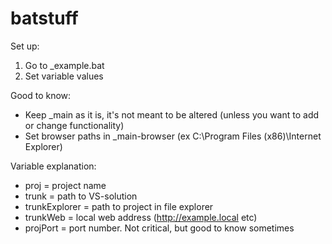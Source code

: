 # batstuff

Set up:
1. Go to _example.bat
2. Set variable values

Good to know:
- Keep _main as it is, it's not meant to be altered (unless you want to add or change functionality)
- Set browser paths in _main-browser (ex C:\Program Files (x86)\Internet Explorer)

Variable explanation:
* proj = project name
* trunk = path to VS-solution 
* trunkExplorer = path to project in file explorer
* trunkWeb = local web address (http://example.local etc)
* projPort = port number. Not critical, but good to know sometimes